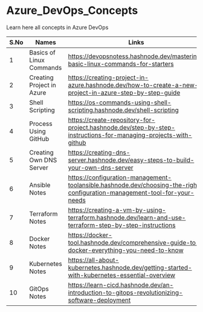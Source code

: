 # Azure_DevOps_Concepts
Learn here all concepts in Azure DevOps


| S.No | Names                    | Links                                                                                                                     |
|------|--------------------------|---------------------------------------------------------------------------------------------------------------------------|
| 1    | Basics of Linux Commands | https://devopsnotess.hashnode.dev/mastering-basic-linux-commands-for-starters                                             |
| 2    | Creating Project in Azure | https://creating-project-in-azure.hashnode.dev/how-to-create-a-new-project-in-azure-step-by-step-guide                    |
| 3    | Shell Scripting          | https://os-commands-using-shell-scripting.hashnode.dev/shell-scripting                                                    |
| 4    | Process Using GitHub     | https://create-repository-for-project.hashnode.dev/step-by-step-instructions-for-managing-projects-with-github            |
| 5    | Creating Own DNS Server  | https://creating-dns-server.hashnode.dev/easy-steps-to-build-your-own-dns-server                                          |
| 6    | Ansible Notes            | https://configuration-management-toolansible.hashnode.dev/choosing-the-right-configuration-management-tool-for-your-needs |
| 7    | Terraform Notes          | https://creating-a-vm-by-using-terraform.hashnode.dev/learn-and-use-terraform-step-by-step-instructions                   |
| 8    | Docker Notes             | https://docker-tool.hashnode.dev/comprehensive-guide-to-docker-everything-you-need-to-know                                |
| 9    | Kubernetes Notes         | https://all-about-kubernetes.hashnode.dev/getting-started-with-kubernetes-essential-overview                              |
| 10    | GitOps Notes             | https://learn-cicd.hashnode.dev/an-introduction-to-gitops-revolutionizing-software-deployment                             |